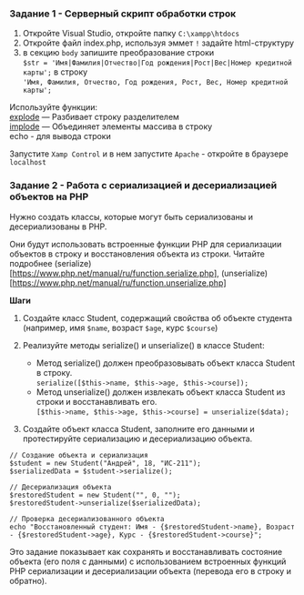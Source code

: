### Задание 1 - Серверный скрипт обработки строк

1. Откройте Visual Studio, откройте папку `C:\xampp\htdocs`
2. Откройте файл index.php, используя эммет `!` задайте html-структуру 
3. в секцию `body` запишите преобразование строки  
`$str = 'Имя|Фамилия|Отчество|Год рождения|Рост|Вес|Номер кредитной карты';`
в строку   
`'Имя, Фамилия, Отчество, Год рождения, Рост, Вес, Номер кредитной карты';`

Используйте функции:  
[explode](https://www.php.net/manual/ru/function.explode.php) — Разбивает строку разделителем   
[implode](https://www.php.net/manual/ru/function.implode.php) — Объединяет элементы массива в строку  
echo   - для вывода строки   

Запустите `Xamp Control` и в нем запустите `Apache` - откройте в браузере `localhost`  




### Задание 2 - Работа с сериализацией и десериализацией объектов на PHP

Нужно создать классы, которые могут быть сериализованы и десериализованы в PHP.  

Они будут использовать встроенные функции PHP для сериализации объектов в строку и восстановления объекта из строки.
Читайте подробнее (serialize)[https://www.php.net/manual/ru/function.serialize.php], (unserialize)[https://www.php.net/manual/ru/function.unserialize.php]

**Шаги**

1. Создайте класс Student, содержащий свойства об объекте студента (например, имя `$name`, возраст `$age`, курс `$course`)

2. Реализуйте методы serialize() и unserialize() в классе Student:
   - Метод serialize() должен преобразовывать объект класса Student в строку.   
   `serialize([$this->name, $this->age, $this->course]);`
   - Метод unserialize() должен извлекать объект класса Student из строки и восстанавливать его.    
    `[$this->name, $this->age, $this->course] = unserialize($data);`

3. Создайте объект класса Student, заполните его данными и протестируйте сериализацию и десериализацию объекта.
```
// Создание объекта и сериализация
$student = new Student("Андрей", 18, "ИС-211");
$serializedData = $student->serialize();

// Десериализация объекта
$restoredStudent = new Student("", 0, "");
$restoredStudent->unserialize($serializedData);

// Проверка десериализованного объекта
echo "Восстановленный студент: Имя - {$restoredStudent->name}, Возраст - {$restoredStudent->age}, Курс - {$restoredStudent->course}";
```

Это задание показывает как сохранять и восстанавливать состояние объекта (его поля с данными)
с использованием встроенных функций PHP сериализации и десериализации объекта (перевода его в строку и обратно).  
